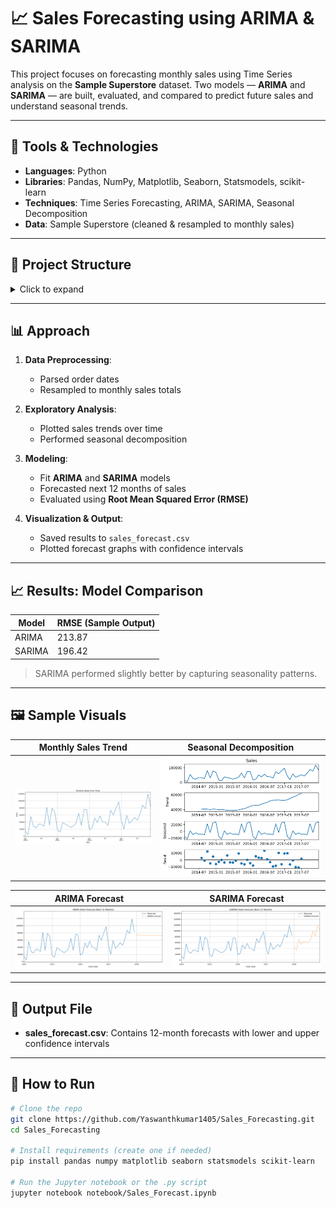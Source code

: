 # 📈 Sales Forecasting using ARIMA & SARIMA

This project focuses on forecasting monthly sales using Time Series analysis on the **Sample Superstore** dataset. Two models — **ARIMA** and **SARIMA** — are built, evaluated, and compared to predict future sales and understand seasonal trends.

---

## 🧰 Tools & Technologies
- **Languages**: Python
- **Libraries**: Pandas, NumPy, Matplotlib, Seaborn, Statsmodels, scikit-learn
- **Techniques**: Time Series Forecasting, ARIMA, SARIMA, Seasonal Decomposition
- **Data**: Sample Superstore (cleaned & resampled to monthly sales)

---

## 📁 Project Structure

<details>
<summary>Click to expand</summary>

```text
Sales_Forecasting/
│
├── data/                      # Dataset (.csv)
│   └── Sample - Superstore.csv
│
├── notebook/                  # Jupyter Notebook + Forecast CSV
│   ├── Sales_Forecast.ipynb
│   └── sales_forecast.csv
│
├── notebook/plots/           # Forecast & trend plots
│   ├── monthly_sales_plot.png
│   ├── arima_forecast_plot.png
│   ├── sarima_forecast_plot.png
│   └── decomposition_plot.png
│
├── README.md                 # Project overview
└── .gitignore                # (Optional) ignore system files

```
</details>



---

## 📊 Approach

1. **Data Preprocessing**:
   - Parsed order dates
   - Resampled to monthly sales totals

2. **Exploratory Analysis**:
   - Plotted sales trends over time
   - Performed seasonal decomposition

3. **Modeling**:
   - Fit **ARIMA** and **SARIMA** models
   - Forecasted next 12 months of sales
   - Evaluated using **Root Mean Squared Error (RMSE)**

4. **Visualization & Output**:
   - Saved results to `sales_forecast.csv`
   - Plotted forecast graphs with confidence intervals

---

## 📈 Results: Model Comparison

| Model  | RMSE (Sample Output) |
|--------|----------------------|
| ARIMA  | 213.87               |
| SARIMA | 196.42               |

> SARIMA performed slightly better by capturing seasonality patterns.

---

## 🖼 Sample Visuals

| Monthly Sales Trend                     | Seasonal Decomposition               |
|----------------------------------------|--------------------------------------|
| ![Monthly](notebook/plots/monthly_sales_plot.png) | ![Decomp](notebook/plots/decomposition_plot.png) |

| ARIMA Forecast                          | SARIMA Forecast                      |
|----------------------------------------|--------------------------------------|
| ![ARIMA](notebook/plots/arima_forecast_plot.png) | ![SARIMA](notebook/plots/sarima_forecast_plot.png) |

---

## 📂 Output File

- **sales_forecast.csv**: Contains 12-month forecasts with lower and upper confidence intervals

---

## 🚀 How to Run

```bash
# Clone the repo
git clone https://github.com/Yaswanthkumar1405/Sales_Forecasting.git
cd Sales_Forecasting

# Install requirements (create one if needed)
pip install pandas numpy matplotlib seaborn statsmodels scikit-learn

# Run the Jupyter notebook or the .py script
jupyter notebook notebook/Sales_Forecast.ipynb

